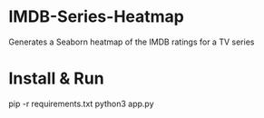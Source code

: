 # IMDB-Series-Heatmap
Generates a Seaborn heatmap of the IMDB ratings for a TV series

# Install & Run
pip -r requirements.txt
python3 app.py
